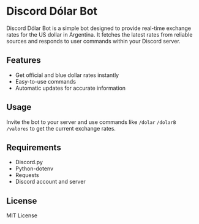# Discord Dólar Bot

Discord Dólar Bot is a simple bot designed to provide real-time exchange rates for the US dollar in Argentina. It fetches the latest rates from reliable sources and responds to user commands within your Discord server.

## Features

- Get official and blue dollar rates instantly
- Easy-to-use commands
- Automatic updates for accurate information

## Usage

Invite the bot to your server and use commands like `/dolar` `/dolarB` `/valores` to get the current exchange rates.

## Requirements

- Discord.py
- Python-dotenv
- Requests
- Discord account and server

## License

MIT License